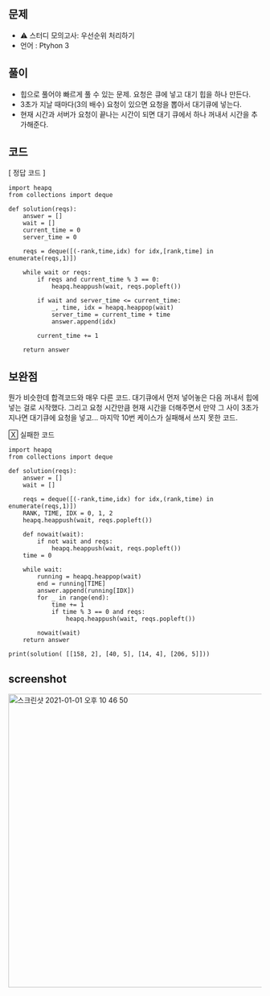 ## 문제
- ⚠️ 스터디 모의고사: 우선순위 처리하기
- 언어 : Ptyhon 3


## 풀이

- 힙으로 풀어야 빠르게 풀 수 있는 문제. 요청은 큐에 넣고 대기 힙을 하나 만든다.
- 3초가 지날 때마다(3의 배수) 요청이 있으면 요청을 뽑아서 대기큐에 넣는다.
- 현재 시간과 서버가 요청이 끝나는 시간이 되면 대기 큐에서 하나 꺼내서 시간을 추가해준다.


## 코드

[ 정답 코드 ]
```
import heapq
from collections import deque

def solution(reqs):
    answer = []
    wait = []
    current_time = 0
    server_time = 0

    reqs = deque([(-rank,time,idx) for idx,[rank,time] in enumerate(reqs,1)])
            
    while wait or reqs:        
        if reqs and current_time % 3 == 0:
            heapq.heappush(wait, reqs.popleft())
            
        if wait and server_time <= current_time:
            _, time, idx = heapq.heappop(wait)
            server_time = current_time + time
            answer.append(idx)
            
        current_time += 1 
    
    return answer
```

## 보완점

뭔가 비슷한데 합격코드와 매우 다른 코드. 대기큐에서 먼저 넣어놓은 다음 꺼내서 힙에 넣는 걸로 시작했다.
그리고 요청 시간만큼 현재 시간을 더해주면서 만약 그 사이 3초가 지나면 대기큐에 요청을 넣고...
마지막 10번 케이스가 실패해서 쓰지 못한 코드.

🅇 실패한 코드
```
import heapq
from collections import deque

def solution(reqs):
    answer = []
    wait = []

    reqs = deque([(-rank,time,idx) for idx,(rank,time) in enumerate(reqs,1)])
    RANK, TIME, IDX = 0, 1, 2
    heapq.heappush(wait, reqs.popleft())
    
    def nowait(wait):
        if not wait and reqs:
            heapq.heappush(wait, reqs.popleft())
    time = 0

    while wait:
        running = heapq.heappop(wait)
        end = running[TIME]
        answer.append(running[IDX])
        for _ in range(end):
            time += 1 
            if time % 3 == 0 and reqs:
                heapq.heappush(wait, reqs.popleft())

        nowait(wait)
    return answer

print(solution(	[[158, 2], [40, 5], [14, 4], [206, 5]]))

```


## screenshot

<img width="584" alt="스크린샷 2021-01-01 오후 10 46 50" src="https://user-images.githubusercontent.com/35520314/103439799-77d7f300-4c83-11eb-825c-7951fc49a85b.png">



